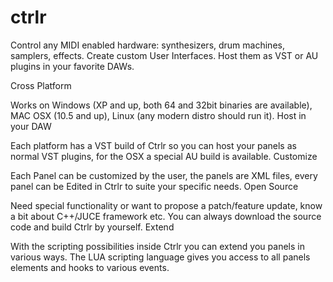 ctrlr
=====

Control any MIDI enabled hardware: synthesizers, drum machines, samplers, effects. Create custom User Interfaces. Host them as VST or AU plugins in your favorite DAWs.


Cross Platform

Works on Windows (XP and up, both 64 and 32bit binaries are available), MAC OSX (10.5 and up), Linux (any modern distro should run it).
Host in your DAW

Each platform has a VST build of Ctrlr so you can host your panels as normal VST plugins, for the OSX a special AU build is available.
Customize

Each Panel can be customized by the user, the panels are XML files, every panel can be Edited in Ctrlr to suite your specific needs.
Open Source

Need special functionality or want to propose a patch/feature update, know a bit about C++/JUCE framework etc. You can always download the source code and build Ctrlr by yourself.
Extend

With the scripting possibilities inside Ctrlr you can extend you panels in various ways. The LUA scripting language gives you access to all panels elements and hooks to various events.
